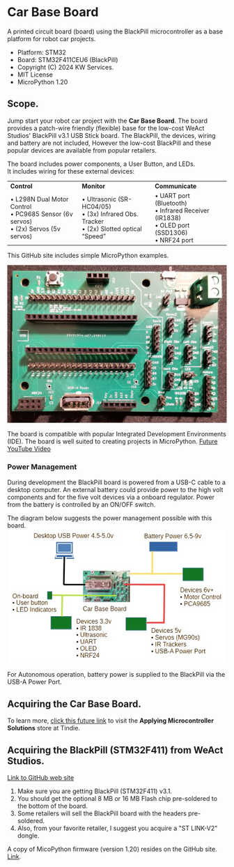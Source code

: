 # Car Base Board
A printed circuit board (board) using the BlackPill microcontroller as a base platform for robot car projects.

* Platform: STM32
* Board: STM32F411CEU6 (BlackPill)
* Copyright (C) 2024 KW Services.
* MIT License
* MicroPython 1.20

## Scope.
Jump start your robot car project with the <B>Car Base Board</B>.  The board provides a patch-wire friendly (flexible) base for the low-cost WeAct Studios' BlackPill v3.1 USB Stick board. The BlackPill, the devices, wiring and battery are not included, However the low-cost BlackPill and these popular devices are available from popular retailers.  

The board includes power components, a User Button, and LEDs.  
It includes wiring for these external devices:
<div align="left">
    <table >
    <tr>
        <td><b>Control</b></td>
        <td><b>Monitor</b></td>
        <td><b>Communicate</b></td>
    </tr>
     <tr>
        <td>
        &#x2022; L298N Dual Motor Control</br>
        &#x2022; PC9685 Sensor (6v servos)</br>
        &#x2022; (2x) Servos (5v servos)</br>
        </td>
        <td>
        &#x2022; Ultrasonic (SR-HC04/05)</br>
        &#x2022; (3x) Infrared Obs. Tracker</br>
        &#x2022; (2x) Slotted optical “Speed”</br>
        </td>
        <td>
        &#x2022; UART port (Bluetooth)</br>
        &#x2022; Infrared Receiver (IR1838)</br>
        &#x2022; OLED port (SSD1306)</br>
         &#x2022; NRF24 port</br>
        </td>
     </tr>
    </table>
</div>

This GitHub site includes simple MicroPython examples.

![](Board_image.jpg)

The board is compatible with popular Integrated Development Environments (IDE).  The board is well suited to creating projects in MicroPython. [Future YouTube Video]()

### Power Management
During development the BlackPill board is powered from a USB-C cable to a desktop computer.  An external battery could provide power to the high volt components and for the five volt devices via a onboard regulator.  Power from the battery is controlled by an ON/OFF switch.

The diagram below suggests the power management possible with this board.
![](PowerDiagram.jpg)

For Autonomous operation, battery power is supplied to the BlackPill via the USB-A Power Port.

## Acquiring the Car Base Board.
To learn more, [click this future link]() to visit the <B>Applying Microcontroller Solutions</B> store at Tindie.

## Acquiring the <B>BlackPill</B> (STM32F411) from WeAct Studios.
[Link to GitHub web site](https://GitHub.com/WeActStudio/WeActStudio.MiniSTM32F4x1)

1. Make sure you are getting BlackPill (STM32F411) v3.1.
2. You should get the optional 8 MB or 16 MB Flash chip pre-soldered to the bottom of the board.
3. Some retailers will sell the BlackPill board with the headers pre-soldered.
4. Also, from your favorite retailer, I suggest you acquire a "ST LINK-V2" dongle.

A copy of MicoPython firmware (version 1.20) resides on the GitHub site. [Link](https://GitHub.com/kwinter745321/STM32F411BaseBoard/tree/main/Firmware).  

